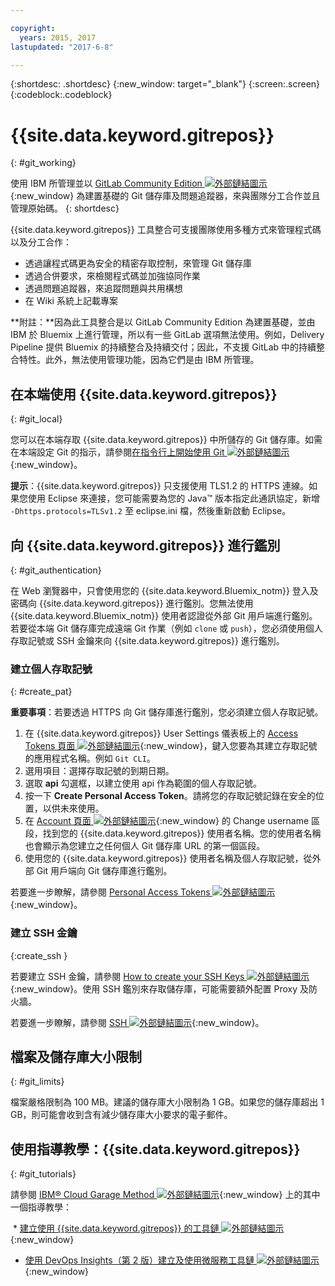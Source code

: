 ```yaml
---

copyright:
  years: 2015, 2017
lastupdated: "2017-6-8"

---
```


{:shortdesc: .shortdesc}
{:new_window: target="_blank"}
{:screen:.screen}
{:codeblock:.codeblock}

# {{site.data.keyword.gitrepos}}
{: #git_working}

使用 IBM 所管理並以 [GitLab Community Edition ![外部鏈結圖示](../../icons/launch-glyph.svg "外部鏈結圖示")](https://about.gitlab.com/){:new_window} 為建置基礎的 Git 儲存庫及問題追蹤器，來與團隊分工合作並且管理原始碼。
{: shortdesc}

{{site.data.keyword.gitrepos}} 工具整合可支援團隊使用多種方式來管理程式碼以及分工合作：
   * 透過讓程式碼更為安全的精密存取控制，來管理 Git 儲存庫
   * 透過合併要求，來檢閱程式碼並加強協同作業
   * 透過問題追蹤器，來追蹤問題與共用構想
   * 在 Wiki 系統上記載專案

**附註：**因為此工具整合是以 GitLab Community Edition 為建置基礎，並由 IBM 於 Bluemix 上進行管理，所以有一些 GitLab 選項無法使用。例如，Delivery Pipeline 提供 Bluemix 的持續整合及持續交付；因此，不支援 GitLab 中的持續整合特性。此外，無法使用管理功能，因為它們是由 IBM 所管理。

## 在本端使用 {{site.data.keyword.gitrepos}}
{: #git_local}

您可以在本端存取 {{site.data.keyword.gitrepos}} 中所儲存的 Git 儲存庫。如需在本端設定 Git 的指示，請參閱[在指令行上開始使用 Git ![外部鏈結圖示](../../icons/launch-glyph.svg "外部鏈結圖示")](https://git.ng.bluemix.net/help/gitlab-basics/start-using-git){:new_window}。

**提示**：{{site.data.keyword.gitrepos}} 只支援使用 TLS1.2 的 HTTPS 連線。如果您使用 Eclipse 來連接，您可能需要為您的 Java&trade; 版本指定此通訊協定，新增 `-Dhttps.protocols=TLSv1.2` 至 eclipse.ini 檔，然後重新啟動 Eclipse。

## 向 {{site.data.keyword.gitrepos}} 進行鑑別 
{: #git_authentication}

在 Web 瀏覽器中，只會使用您的 {{site.data.keyword.Bluemix_notm}} 登入及密碼向 {{site.data.keyword.gitrepos}} 進行鑑別。您無法使用 {{site.data.keyword.Bluemix_notm}} 使用者認證從外部 Git 用戶端進行鑑別。若要從本端 Git 儲存庫完成遠端 Git 作業（例如 `clone` 或 `push`），您必須使用個人存取記號或 SSH 金鑰來向 {{site.data.keyword.gitrepos}} 進行鑑別。

### 建立個人存取記號
{: #create_pat}

**重要事項**：若要透過 HTTPS 向 Git 儲存庫進行鑑別，您必須建立個人存取記號。

1. 在 {{site.data.keyword.gitrepos}} User Settings 儀表板上的 [Access Tokens 頁面 ![外部鏈結圖示](../../icons/launch-glyph.svg "外部鏈結圖示")](https://git.ng.bluemix.net/profile/personal_access_tokens?cm_sp=dw-bluemix-_-nospace-_-answers){:new_window}，鍵入您要為其建立存取記號的應用程式名稱。例如 `Git CLI`。
1. 選用項目：選擇存取記號的到期日期。
1. 選取 **api** 勾選框，以建立使用 api 作為範圍的個人存取記號。
1. 按一下 **Create Personal Access Token**。請將您的存取記號記錄在安全的位置，以供未來使用。
1. 在 [Account 頁面 ![外部鏈結圖示](../../icons/launch-glyph.svg "外部鏈結圖示")](https://git.ng.bluemix.net/profile/account?cm_sp=dw-bluemix-_-nospace-_-answers){:new_window} 的 Change username 區段，找到您的 {{site.data.keyword.gitrepos}} 使用者名稱。您的使用者名稱也會顯示為您建立之任何個人 Git 儲存庫 URL 的第一個區段。
1. 使用您的 {{site.data.keyword.gitrepos}} 使用者名稱及個人存取記號，從外部 Git 用戶端向 Git 儲存庫進行鑑別。

若要進一步瞭解，請參閱 [Personal Access Tokens ![外部鏈結圖示](../../icons/launch-glyph.svg "外部鏈結圖示")](https://git.ng.bluemix.net/help/api/README.html#personal-access-tokens){:new_window}。

### 建立 SSH 金鑰  
{:create_ssh }

若要建立 SSH 金鑰，請參閱 [How to create your SSH Keys ![外部鏈結圖示](../../icons/launch-glyph.svg "外部鏈結圖示")](https://git.ng.bluemix.net/help/gitlab-basics/create-your-ssh-keys){:new_window}。使用 SSH 鑑別來存取儲存庫，可能需要額外配置 Proxy 及防火牆。

若要進一步瞭解，請參閱 [SSH ![外部鏈結圖示](../../icons/launch-glyph.svg "外部鏈結圖示")](https://git.ng.bluemix.net/help/ssh/README){:new_window}。

## 檔案及儲存庫大小限制
{: #git_limits}

檔案嚴格限制為 100 MB。建議的儲存庫大小限制為 1 GB。如果您的儲存庫超出 1 GB，則可能會收到含有減少儲存庫大小要求的電子郵件。

## 使用指導教學：{{site.data.keyword.gitrepos}}
{: #git_tutorials}

請參閱 [IBM&reg; Cloud Garage Method ![外部鏈結圖示](../../icons/launch-glyph.svg "外部鏈結圖示")](https://www.ibm.com/cloud/garage){:new_window} 上的其中一個指導教學：

  * [建立使用 {{site.data.keyword.gitrepos}} 的工具鏈 ![外部鏈結圖示](../../icons/launch-glyph.svg "外部鏈結圖示")](https://www.ibm.com/cloud/garage/tutorials/tutorial_toolchain_cfv2){:new_window}
  * [使用 DevOps Insights（第 2 版）建立及使用微服務工具鏈 ![外部鏈結圖示](../../icons/launch-glyph.svg "外部鏈結圖示")](https://www.ibm.com/cloud/garage/tutorials/tutorial_toolchain_microservices_cd){:new_window}
